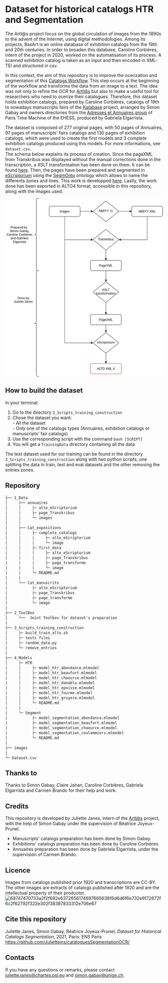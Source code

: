 # Dataset for historical catalogs HTR and Segmentation

The Artl@s project focus on the global circulation of images from the 1890s to the advent of the Internet, using digital methodologies. Among its projects, BasArt is an online database of exhibition catalogs from the 19th and 20th centuries. 
In order to broaden this database, Caroline Corbières, intern of the project in 2020, worked on the automatisation of its process. A scanned exhibition catalog is taken as an input and then encoded in XML-TEI and structured in csv. 

In this context, the aim of this repository is to improve the ocerization and segmentation of this [Catalogs Workflow](https://github.com/carolinecorbieres/ArtlasCatalogues). This step occurs at the beginning of the workflow and transforms the data from an image to a text. 
The idea was not only to refine the OCR for [Artl@s](https://artlas.huma-num.fr/fr/) but also to make a useful tool for researchers who need to ocerize their catalogues. Therefore, this dataset holds exhibition catalogs, prepared by Caroline Corbières, catalogs of 19th to nowadays manuscripts fairs of the [Katabase](https://github.com/katabase) project, arranged by Simon Gabay and owners directories from the [Adresses et Annuaires group](https://paris-timemachine.huma-num.fr/groupe-adresses-et-annuaires/) of Paris Time Machine of the EHESS, produced by Gabriela Elgarrista. 

The dataset is composed of 277 original pages, with 50 pages of Annuaires, 97 pages of manuscripts' fairs catalogs and 130 pages of exhibition catalogs, which were used to create the first models and 3 complete exhibition catalogs produced using this models. For more informations, see `dataset.csv`.</br>
The schema below explains its process of creation. Since the pageXML from Transkribus was displayed without the manual corrections done in the transcription, a XSLT transformation has been done on them. It can be found [here](https://github.com/Heresta/BAO_Stage_DH_ENS_2021/tree/main/CorrectionPageXMLeScriptorium). Then, the pages have been prepared and segmented in [eScriptorium](http://traces6.paris.inria.fr/) using the [SegmOnto](https://github.com/SegmOnto) ontology which allows to name the differents zones and lines. This work is developped [here](https://github.com/Juliettejns/cataloguesPipeline/blob/main/1_Data/README.md). Lastly, the work done has been exported in ALTO4 format, accessible in this repository, along with the images used. 

<p align="center">
  <img src="images/pipelineSegmentation.png" width="600"/>
</p>

## How to build the dataset
In your terminal:
1. Go to the directory ```3_Scripts_training_construction```
2. Chose the dataset you want:</br>
         - All the dataset</br>
         - Only one of the catalogs types (Annuaires, exhibition catalogs or manuscripts' fair catalogs)
3. Use the corresponding script with the command ```bash [SCRIPT]```
4. You will get a ```TrainingData``` directory containing all the data 

The test dataset used for our training can be found in the directory `3_Scripts_training_construction` along with two python scripts, one splitting the data in train, test and eval datasets and the other removing the entries zones.
## Repository 
```
├── 1_Data
│     ├── annuaires
│     │     ├─ alto_eScriptorium
|     |     ├─ page_Transkribus
│     │     └─ images
│     │ 
│     ├── Cat_expositions
│     │     ├─ complete_catalogs
|     │     │     ├─ alto_eScriptorium
|     │     │     └─ image
│     │     ├─ first_data
|     │     │     ├─ alto_eScriptorium
|     |     |     ├─ page_Transkribus
|     |     |     ├─ page_transforme
|     │     │     └─ image
|     |     └─ README.md
|     |
|     └── Cat_manuscrits
│           ├─ alto_eScriptorium
|           ├─ page_Transkribus
|           ├─ page_transforme
│           └─ image
|
├── 2_ToolBox
|     └──  Joint Toolbox for dataset's preparation
|
├── 3_Scripts_training_construction
│     ├─ build_train_alto.sh
|     ├─ tests files
|     ├─ random_data.py
│     └─ remove_entries
|
├── 4_Models
│     ├─ HTR
|     │     ├─ model_htr_abondance.mlmodel
|     │     ├─ model_htr_beaufort.mlmodel
|     │     ├─ model_htr_chaource.mlmodel
|     │     ├─ model_htr_danablu.mlmodel
|     │     ├─ model_htr_epoisse.mlmodel
|     │     ├─ model_htr_fourme.mlmodel
|     │     ├─ model_htr_gruyere.mlmodel
|     │     └─ README.md
|     |
|     └─ Segment
|           ├─ model_segmentation_abondance.mlmodel
|           ├─ model_segmentation_beaufort.mlmodel
|           ├─ model_segmentation_chaource.mlmodel
|           ├─ model_segmentation_coulommiers.mlmodel
|           └─ README.md
|
├── images
|
└─ Dataset.csv 
```
                  

## Thanks to 
Thanks to Simon Gabay, Claire Jahan, Caroline Corbières, Gabriela Elgarrista and Carmen Brando for their help and work.

## Credits
This repository is developed by Juliette Janes, intern of the [Artl@s](https://artlas.huma-num.fr/fr/) project, with the help of Simon Gabay under the supervision of Béatrice Joyeux-Prunel.
 - Manuscripts' catalogs preparation has been done by Simon Gabay.
 - Exhibitions' catalogs preparation has been done by Caroline Corbières. 
 - Annuaires preparation has been done by Gabriela Elgarrista, under the supervision of Carmen Brando.
## Licence
Images from catalogs published prior 1920 and transcriptions are CC-BY. </br>
The other images are extracts of catalogs published after 1920 and are the intellectual property of their productor.</br>
![68747470733a2f2f692e6372656174697665636f6d6d6f6e732e6f72672f6c2f62792f322e302f38387833312e706e67](https://user-images.githubusercontent.com/56683417/115525743-a78d2400-a28f-11eb-8e45-4b6e3265a527.png)

## Cite this repository
Juliette Janes, Simon Gabay, Béatrice Joyeux-Prunel, _Dataset for Historical Catalogs Segmentation_, 2021, Paris: ENS Paris https://github.com/Juliettejns/cataloguesSegmentationOCR/

## Contacts
If you have any questions or remarks, please contact juliette.janes@chartes.psl.eu and simon.gabay@unige.ch.

